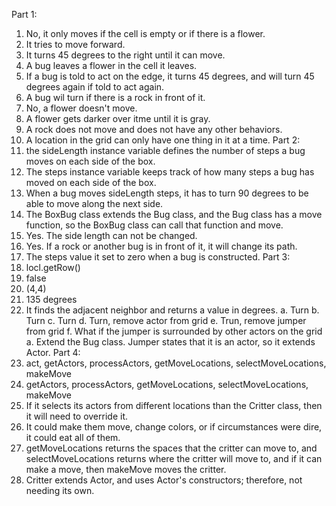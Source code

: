 Part 1:
1. No, it only moves if the cell is empty or if there is a flower.
2. It tries to move forward.
3. It turns 45 degrees to the right until it can move.
4. A bug leaves a flower in the cell it leaves.
5. If a bug is told to act on the edge, it turns 45 degrees, and will turn 45 degrees again if told to act again.
6. A bug wil turn if there is a rock in front of it.
7. No, a flower doesn't move.
8. A flower gets darker over itme until it is gray.
9. A rock does not move and does not have any other behaviors.
10. A location in the grid can only have one thing in it at a time.
Part 2:
1. the sideLength instance variable defines the number of steps a bug moves on each side of the box.
2. The steps instance variable keeps track of how many steps a bug has moved on each side of the box.
3. When a bug moves sideLength steps, it has to turn 90 degrees to be able to move along the next side.
4. The BoxBug class extends the Bug class, and the Bug class has a move function, so the BoxBug class can call that function and move.
5. Yes. The side length can not be changed.
6. Yes. If a rock or another bug is in front of it, it will change its path.
7. The steps value it set to zero when a bug is constructed.
Part 3:
1. locl.getRow()
2. false
3. (4,4)
4. 135 degrees
5. It finds the adjacent neighbor and returns a value in degrees.
a. Turn
b. Turn
c. Turn
d. Turn, remove actor from grid
e. Trun, remove jumper from grid
f. What if the jumper is surrounded by other actors on the grid
a. Extend the Bug class. Jumper states that it is an actor, so it extends Actor.
Part 4:
1. act, getActors, processActors, getMoveLocations, selectMoveLocations, makeMove
2. getActors, processActors, getMoveLocations, selectMoveLocations, makeMove
3. If it selects its actors from different locations than the Critter class, then it will need to override it.
4. It could make them move, change colors, or if circumstances were dire, it could eat all of them.
5. getMoveLocations returns the spaces that the critter can move to, and selectMoveLocations returns where the critter will move to, and if it can make a move, then makeMove moves the critter.
6. Critter extends Actor, and uses Actor's constructors; therefore, not needing its own.
